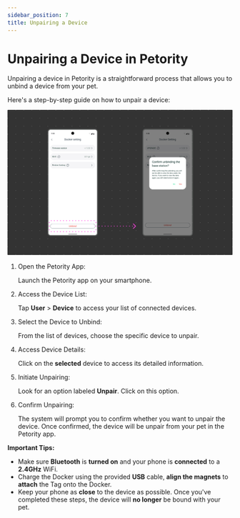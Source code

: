 ```yaml
---
sidebar_position: 7
title: Unpairing a Device
---
```


# Unpairing a Device in Petority
Unpairing a device in Petority is a straightforward process that allows you to unbind a device from your pet. 

Here's a step-by-step guide on how to unpair a device:

![unbinding](/img/unbind/Unbind.jpg)

1. Open the Petority App:

	Launch the Petority app on your smartphone.
2. Access the Device List: 

	Tap **User** > **Device** to access your list of connected devices.
3. Select the Device to Unbind:

	From the list of devices, choose the specific device to unpair.
4. Access Device Details: 
    
    Click on the **selected** device to access its detailed information.
5. Initiate Unpairing: 
    
    Look for an option labeled **Unpair**. Click on this option.
6. Confirm Unpairing:

	The system will prompt you to confirm whether you want to unpair the device. Once confirmed, the device will be unpair from your pet in the Petority app.

**Important Tips:**
+ Make sure **Bluetooth** is **turned on** and your phone is **connected** to a **2.4GHz** WiFi.
+ Charge the Docker using the provided **USB** cable, **align the magnets** to **attach** the Tag onto the Docker.
+ Keep your phone as **close** to the device as possible.
Once you've completed these steps, the device will **no longer** be bound with your pet. 
